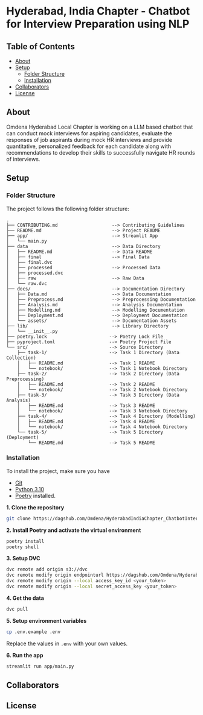 # Hyderabad, India Chapter - Chatbot for Interview Preparation using NLP

## Table of Contents
- [About](#about)
- [Setup](#setup)
    - [Folder Structure](#folder-structure)
    - [Installation](#installation)
- [Collaborators](#collaborators)
- [License](#license)


## About
Omdena Hyderabad Local Chapter is working on a LLM based chatbot that can conduct mock interviews for aspiring candidates, evaluate the responses of job aspirants during mock HR interviews and provide quantitative, personalized feedback for each candidate along with recommendations to develop their skills to successfully navigate HR rounds of interviews.


## Setup

### Folder Structure

The project follows the following folder structure:

```
.
├── CONTRIBUTING.md                    --> Contributing Guidelines
├── README.md                          --> Project README
├── app/                               --> Streamlit App
│   └── main.py
├── data                               --> Data Directory
│   ├── README.md                      --> Data README
│   ├── final                          --> Final Data
│   ├── final.dvc
│   ├── processed                      --> Processed Data
│   ├── processed.dvc
│   ├── raw                            --> Raw Data
│   └── raw.dvc
├── docs/                              --> Documentation Directory
│   ├── Data.md                        --> Data Documentation
│   ├── Preprocess.md                  --> Preprocessing Documentation
│   ├── Analysis.md                    --> Analysis Documentation
│   ├── Modelling.md                   --> Modelling Documentation
│   ├── Deployment.md                  --> Deployment Documentation
│   └── assets/                        --> Documentation Assets
├── lib/                               --> Library Directory
│   └── __init__.py
├── poetry.lock                       --> Poetry Lock File
├── pyproject.toml                    --> Poetry Project File
└── src/                              --> Source Directory
    ├── task-1/                       --> Task 1 Directory (Data Collection)
    │   ├── README.md                 --> Task 1 README
    │   └── notebook/                 --> Task 1 Notebook Directory
    ├── task-2/                       --> Task 2 Directory (Data Preprocessing)
    │   ├── README.md                 --> Task 2 README
    │   └── notebook/                 --> Task 2 Notebook Directory
    ├── task-3/                       --> Task 3 Directory (Data Analysis)
    │   ├── README.md                 --> Task 3 README
    │   └── notebook/                 --> Task 3 Notebook Directory
    ├── task-4/                       --> Task 4 Directory (Modelling)
    │   ├── README.md                 --> Task 4 README
    │   └── notebook/                 --> Task 4 Notebook Directory
    └── task-5/                       --> Task 5 Directory (Deployment)
        └── README.md                 --> Task 5 README
```


### Installation

To install the project, make sure you have 
- [Git](https://git-scm.com/downloads)
- [Python 3.10](https://www.python.org/downloads/release/python-31012/)
- [Poetry](https://python-poetry.org/docs/#installation) installed.

**1. Clone the repository**
```bash
git clone https://dagshub.com/Omdena/HyderabadIndiaChapter_ChatbotInterviewPreparation.git
```

**2. Install Poetry and activate the virtual environment**
```bash
poetry install
poetry shell
```

**3. Setup DVC**
```bash
dvc remote add origin s3://dvc
dvc remote modify origin endpointurl https://dagshub.com/Omdena/HyderabadIndiaChapter_ChatbotInterviewPreparation.s3
dvc remote modify origin --local access_key_id <your_token>
dvc remote modify origin --local secret_access_key <your_token>
```

**4. Get the data**
```bash
dvc pull
```

**5. Setup environment variables**
```bash
cp .env.example .env
```
Replace the values in `.env` with your own values.

**6. Run the app**
```bash
streamlit run app/main.py
```

## Collaborators


## License
